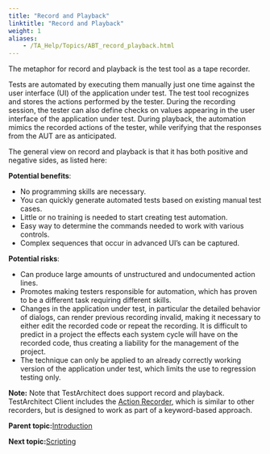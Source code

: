 ```yaml
--- 
title: "Record and Playback"
linktitle: "Record and Playback"
weight: 1
aliases: 
    - /TA_Help/Topics/ABT_record_playback.html
---
```


The metaphor for record and playback is the test tool as a tape recorder.

Tests are automated by executing them manually just one time against the user interface \(UI\) of the application under test. The test tool recognizes and stores the actions performed by the tester. During the recording session, the tester can also define checks on values appearing in the user interface of the application under test. During playback, the automation mimics the recorded actions of the tester, while verifying that the responses from the AUT are as anticipated.

The general view on record and playback is that it has both positive and negative sides, as listed here:

**Potential benefits**:

-   No programming skills are necessary.
-   You can quickly generate automated tests based on existing manual test cases.
-   Little or no training is needed to start creating test automation.
-   Easy way to determine the commands needed to work with various controls.
-   Complex sequences that occur in advanced UI’s can be captured.

**Potential risks**:

-   Can produce large amounts of unstructured and undocumented action lines.
-   Promotes making testers responsible for automation, which has proven to be a different task requiring different skills.
-   Changes in the application under test, in particular the detailed behavior of dialogs, can render previous recording invalid, making it necessary to either edit the recorded code or repeat the recording. It is difficult to predict in a project the effects each system cycle will have on the recorded code, thus creating a liability for the management of the project.
-   The technique can only be applied to an already correctly working version of the application under test, which limits the use to regression testing only.

**Note:** Note that TestArchitect does support record and playback. TestArchitect Client includes the [Action Recorder](/TA_Help/Topics/Creating_and_using_actions_AR.html), which is similar to other recorders, but is designed to work as part of a keyword-based approach.

**Parent topic:**[Introduction](/TA_Help/Topics/ABT_Intro.html)

**Next topic:**[Scripting](/TA_Help/Topics/ABT_Scripting.html)

